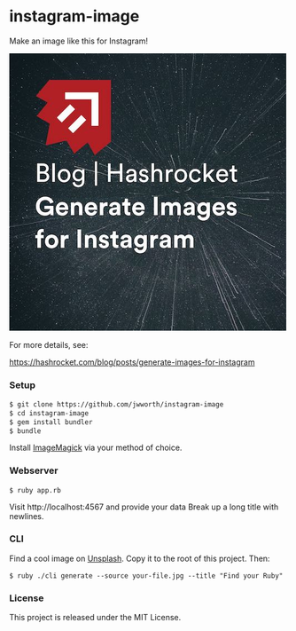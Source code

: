 # instagram-image

Make an image like this for Instagram!

![sample](./assets/sample.jpg)

For more details, see:

https://hashrocket.com/blog/posts/generate-images-for-instagram

### Setup

```
$ git clone https://github.com/jwworth/instagram-image
$ cd instagram-image
$ gem install bundler
$ bundle
```

Install [ImageMagick](https://imagemagick.org/) via your method of choice.

### Webserver

```
$ ruby app.rb
```

Visit http://localhost:4567 and provide your data  Break up a long title with
newlines.

### CLI

Find a cool image on [Unsplash](https://unsplash.com). Copy it to the root of
this project. Then:

```
$ ruby ./cli generate --source your-file.jpg --title "Find your Ruby"
```

### License

This project is released under the MIT License.
